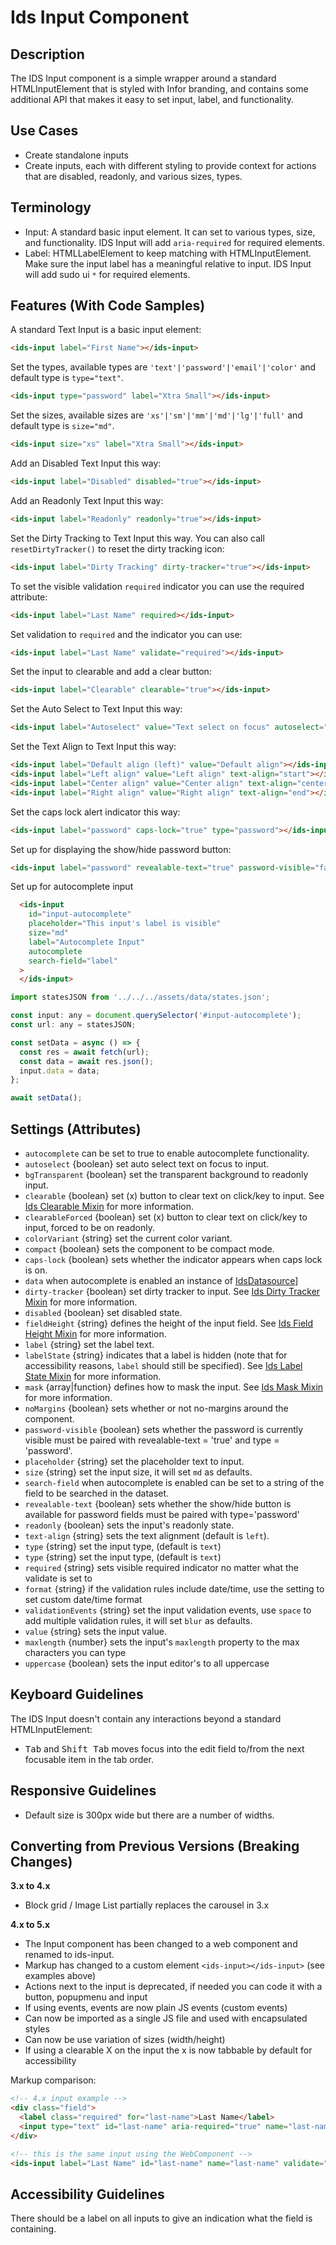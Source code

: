 # Ids Input Component

## Description

The IDS Input component is a simple wrapper around a standard HTMLInputElement that is styled with Infor branding, and contains some additional API that makes it easy to set input, label, and functionality.

## Use Cases

- Create standalone inputs
- Create inputs, each with different styling to provide context for actions that are disabled, readonly, and various sizes, types.

## Terminology

- Input: A standard basic input element. It can set to various types, size, and functionality. IDS Input will add `aria-required` for required elements.
- Label: HTMLLabelElement to keep matching with HTMLInputElement. Make sure the input label has a meaningful relative to input. IDS Input will add sudo ui `*` for required elements.

## Features (With Code Samples)

A standard Text Input is a basic input element:

```html
<ids-input label="First Name"></ids-input>
```

Set the types, available types are `'text'|'password'|'email'|'color'` and default type is `type="text"`.

```html
<ids-input type="password" label="Xtra Small"></ids-input>
```

Set the sizes, available sizes are `'xs'|'sm'|'mm'|'md'|'lg'|'full'` and default type is `size="md"`.

```html
<ids-input size="xs" label="Xtra Small"></ids-input>
```

Add an Disabled Text Input this way:

```html
<ids-input label="Disabled" disabled="true"></ids-input>
```

Add an Readonly Text Input this way:

```html
<ids-input label="Readonly" readonly="true"></ids-input>
```

Set the Dirty Tracking to Text Input this way. You can also call `resetDirtyTracker()` to reset the dirty tracking icon:

```html
<ids-input label="Dirty Tracking" dirty-tracker="true"></ids-input>
```

To set the visible validation `required` indicator you can use the required attribute:

```html
<ids-input label="Last Name" required></ids-input>
```

Set validation to `required` and the indicator you can use:

```html
<ids-input label="Last Name" validate="required"></ids-input>
```

Set the input to clearable and add a clear button:

```html
<ids-input label="Clearable" clearable="true"></ids-input>
```

Set the Auto Select to Text Input this way:

```html
<ids-input label="Autoselect" value="Text select on focus" autoselect="true"></ids-input>
```

Set the Text Align to Text Input this way:

```html
<ids-input label="Default align (left)" value="Default align"></ids-input>
<ids-input label="Left align" value="Left align" text-align="start"></ids-input>
<ids-input label="Center align" value="Center align" text-align="center"></ids-input>
<ids-input label="Right align" value="Right align" text-align="end"></ids-input>
```

Set the caps lock alert indicator this way:

```html
<ids-input label="password" caps-lock="true" type="password"></ids-input>
```

Set up for displaying the show/hide password button:

```html
<ids-input label="password" revealable-text="true" password-visible="false" type="password"></ids-input>
```

Set up for autocomplete input

```html
  <ids-input
    id="input-autocomplete"
    placeholder="This input's label is visible"
    size="md"
    label="Autocomplete Input"
    autocomplete
    search-field="label"
  >
  </ids-input>
```

```js
import statesJSON from '../../../assets/data/states.json';

const input: any = document.querySelector('#input-autocomplete');
const url: any = statesJSON;

const setData = async () => {
  const res = await fetch(url);
  const data = await res.json();
  input.data = data;
};

await setData();
```

## Settings (Attributes)

- `autocomplete` can be set to true to enable autocomplete functionality.
- `autoselect` {boolean} set auto select text on focus to input.
- `bgTransparent` {boolean} set the transparent background to readonly input.
- `clearable` {boolean} set (x) button to clear text on click/key to input. See [Ids Clearable Mixin](../../mixins/ids-clearable-mixin/README.md) for more information.
- `clearableForced` {boolean} set (x) button to clear text on click/key to input, forced to be on readonly.
- `colorVariant` {string} set the current color variant.
- `compact` {boolean} sets the component to be compact mode.
- `caps-lock` {boolean} sets whether the   indicator appears when caps lock is on.
- `data` when autocomplete is enabled an instance of [IdsDatasource](../../core/README.md)]
- `dirty-tracker` {boolean} set dirty tracker to input. See [Ids Dirty Tracker Mixin](../../mixins/ids-dirty-tracker-mixin/README.md) for more information.
- `disabled` {boolean} set disabled state.
- `fieldHeight` {string} defines the height of the input field. See [Ids Field Height Mixin](../../mixins/ids-field-height-mixin/README.md) for more information.
- `label` {string} set the label text.
- `labelState` {string} indicates that a label is hidden (note that for accessibility reasons, `label` should still be specified). See [Ids Label State Mixin](../../mixins/ids-label-state-mixin/README.md) for more information.
- `mask` {array|function} defines how to mask the input.  See [Ids Mask Mixin](../ids-mask/README.md) for more information.
- `noMargins` {boolean} sets whether or not no-margins around the component.
- `password-visible` {boolean} sets whether the password is currently visible must be paired with revealable-text = 'true' and type = 'password'.
- `placeholder` {string} set the placeholder text to input.
- `size` {string} set the input size, it will set `md` as defaults.
- `search-field` when autocomplete is enabled can be set to a string of the field to be searched in the dataset.
- `revealable-text` {boolean} sets whether the show/hide button is available for password fields must be paired with type='password'
- `readonly` {boolean} sets the input's readonly state.
- `text-align` {string} sets the text alignment (default is `left`).
- `type` {string} set the input type, (default is `text`)
- `type` {string} set the input type, (default is `text`)
- `required` {string} sets visible required indicator no matter what the validate is set to
- `format` {string} if the validation rules include date/time, use the setting to set custom date/time format
- `validationEvents` {string} set the input validation events, use `space` to add multiple validation rules, it will set `blur` as defaults.
- `value` {string} sets the input value.
- `maxlength` {number}  sets the input's `maxlength` property to the max characters you can type
- `uppercase` {boolean} sets the input editor's to all uppercase

## Keyboard Guidelines

The IDS Input doesn't contain any interactions beyond a standard HTMLInputElement:

- <kbd>Tab</kbd> and <kbd>Shift Tab</kbd> moves focus into the edit field to/from the next focusable item in the tab order.

## Responsive Guidelines

- Default size is 300px wide but there are a number of widths.

## Converting from Previous Versions (Breaking Changes)

**3.x to 4.x**

- Block grid / Image List partially replaces the carousel in 3.x

**4.x to 5.x**

- The Input component has been changed to a web component and renamed to ids-input.
- Markup has changed to a custom element `<ids-input></ids-input>` (see examples above)
- Actions next to the input is deprecated, if needed you can code it with a button, popupmenu and input
- If using events, events are now plain JS events (custom events)
- Can now be imported as a single JS file and used with encapsulated styles
- Can now be use variation of sizes (width/height)
- If using a clearable X on the input the x is now tabbable by default for accessibility

Markup comparison:

```html
<!-- 4.x input example -->
<div class="field">
  <label class="required" for="last-name">Last Name</label>
  <input type="text" id="last-name" aria-required="true" name="last-name" data-validate="required"/>
</div>

<!-- this is the same input using the WebComponent -->
<ids-input label="Last Name" id="last-name" name="last-name" validate="required"></ids-input>
```

## Accessibility Guidelines

There should be a label on all inputs to give an indication what the field is containing.
